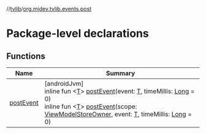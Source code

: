 //[tvlib](../../index.md)/[org.mjdev.tvlib.events.post](index.md)

# Package-level declarations

## Functions

| Name | Summary |
|---|---|
| [postEvent](post-event.md) | [androidJvm]<br>inline fun &lt;[T](post-event.md)&gt; [postEvent](post-event.md)(event: [T](post-event.md), timeMillis: [Long](https://kotlinlang.org/api/latest/jvm/stdlib/kotlin/-long/index.html) = 0)<br>inline fun &lt;[T](post-event.md)&gt; [postEvent](post-event.md)(scope: [ViewModelStoreOwner](https://developer.android.com/reference/kotlin/androidx/lifecycle/ViewModelStoreOwner.html), event: [T](post-event.md), timeMillis: [Long](https://kotlinlang.org/api/latest/jvm/stdlib/kotlin/-long/index.html) = 0) |

